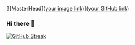 [![MasterHead]([your image link](https://github.com/LZ1337-1/LZ1337-1/blob/main/header.png))]([your GitHub link](https://github.com/LZ1337-1))

### Hi there 👋

<!--
**LZ1337-1/LZ1337-1** is a ✨ _special_ ✨ repository because its `README.md` (this file) appears on your GitHub profile.

Here are some ideas to get you started:

- 🔭 I’m currently working on ...
- 🌱 I’m currently learning ...
- 👯 I’m looking to collaborate on ...
- 🤔 I’m looking for help with ...
- 💬 Ask me about ...
- 📫 How to reach me: ...
- 😄 Pronouns: ...
- ⚡ Fun fact: ...
-->
[![GitHub Streak](https://github-readme-streak-stats.herokuapp.com/?user=LZ1337-1)](https://git.io/streak-stats)
